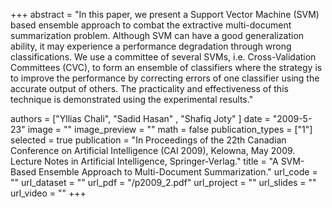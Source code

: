 +++
abstract = "In this paper, we present a Support Vector Machine (SVM) based ensemble approach to combat the extractive multi-document summarization problem. Although SVM can have a good generalization  ability, it may experience a performance degradation through wrong classifications. We use a committee of several SVMs, i.e. Cross-Validation Committees (CVC), to form an ensemble of classifiers where the strategy is to improve the performance by correcting errors of one classifier using the accurate output of others. The practicality and effectiveness of this technique is demonstrated using the experimental results."

authors = ["Yllias Chali", "Sadid Hasan" , "Shafiq Joty" ]
date = "2009-5-23"
image = ""
image_preview = ""
math = false
publication_types = ["1"]
selected = true
publication = "In Proceedings of the 22th Canadian Conference on Artificial Intelligence (CAI 2009), Kelowna, May 2009. Lecture Notes in Artificial Intelligence, Springer-Verlag."
title = "A SVM-Based Ensemble Approach to Multi-Document Summarization."
url_code = ""
url_dataset = ""
url_pdf = "/p2009_2.pdf"
url_project = ""
url_slides = ""
url_video = ""
+++


